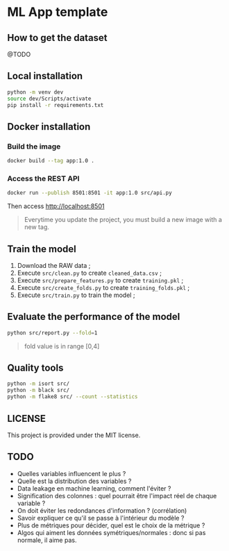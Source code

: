 # ML App template

## How to get the dataset

@TODO

## Local installation

```bash
python -m venv dev
source dev/Scripts/activate
pip install -r requirements.txt
```

## Docker installation

### Build the image

```bash
docker build --tag app:1.0 .
```

### Access the REST API

```bash
docker run --publish 8501:8501 -it app:1.0 src/api.py
```

Then access [http://localhost:8501](http://localhost:8501/docs)

> Everytime you update the project, you must build a new image with a new tag.

## Train the model

1. Download the RAW data ;
2. Execute `src/clean.py` to create `cleaned_data.csv` ;
3. Execute `src/prepare_features.py` to create `training.pkl` ;
4. Execute `src/create_folds.py` to create `training_folds.pkl` ;
5. Execute `src/train.py` to train the model ;

## Evaluate the performance of the model

```bash
python src/report.py --fold=1
```

> fold value is in range [0,4]

## Quality tools

```bash
python -m isort src/
python -m black src/
python -m flake8 src/ --count --statistics
```

## LICENSE

This project is provided under the MIT license.

## TODO

* Quelles variables influencent le plus ?
* Quelle est la distribution des variables ?
* Data leakage en machine learning, comment l'éviter ?
* Signification des colonnes : quel pourrait être l'impact réel de chaque variable ?
* On doit éviter les redondances d'information ? (corrélation)
* Savoir expliquer ce qu'il se passe à l'intérieur du modèle ?
* Plus de métriques pour décider, quel est le choix de la métrique ?
* Algos qui aiment les données symétriques/normales : donc si pas normale, il aime pas.